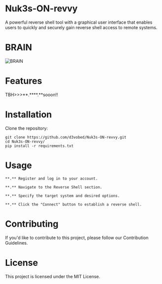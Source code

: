 # Nuk3s-ON-revvy

 A powerful reverse shell tool with a graphical user interface that enables users to quickly and securely gain reverse shell access to remote systems.

# BRAIN 

  ![BRAIN](https://github.com/d3vobed/Nuk3s-ON-revvy/assets/66479041/51ea1a93-5c34-4e5f-8e24-036d86dbbf3a)

#  Features
 TBH>>>**.****.**sooon!!

#  Installation
  
  Clone the repository:
  
    git clone https://github.com/d3vobed/Nuk3s-ON-revvy.git
    cd Nuk3s-ON-revvy/
    pip install -r requirements.txt

  #  Usage
    **.** Register and log in to your account.
    
    **.** Navigate to the Reverse Shell section.
    
    **.** Specify the target system and desired options.
    
    **.** Click the "Connect" button to establish a reverse shell.
  
  # Contributing
  If you'd like to contribute to this project, please follow our Contribution Guidelines.
  
 # License
  This project is licensed under the MIT License.
  
